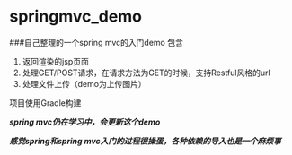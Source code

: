# springmvc_demo
###自己整理的一个spring mvc的入门demo
包含
1. 返回渲染的jsp页面
2. 处理GET/POST请求，在请求方法为GET的时候，支持Restful风格的url
3. 处理文件上传（demo为上传图片）

项目使用Gradle构建

***spring mvc仍在学习中，会更新这个demo***

***感觉spring和spring mvc入门的过程很操蛋，各种依赖的导入也是一个麻烦事***
